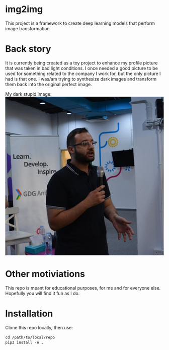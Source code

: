 # img2img
This project is a framework to create deep learning models that perform image transformation.

# Back story
It is currently being created as a toy project to enhance my profile picture that was taken in bad light conditions. I once needed a good picture to be used for something related to the company I work for, but the only picture I had is that one. I was/am trying to synthesize dark images and transform them back into the original perfect image. 

My dark stupid image:
![My dark stupid image](images/me.jpg)

# Other motiviations
This repo is meant for educational purposes, for me and for everyone else. Hopefully you will find it fun as I do.

# Installation
Clone this repo locally, then use:
```
cd /path/to/local/repo
pip3 install -e .
```